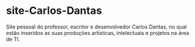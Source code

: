 # site-Carlos-Dantas
Site pessoal do professor, escritor e desenvolvedor Carlos Dantas, no qual estão inseridos as suas produções artísticas, intelectuais e projetos na área de TI.
